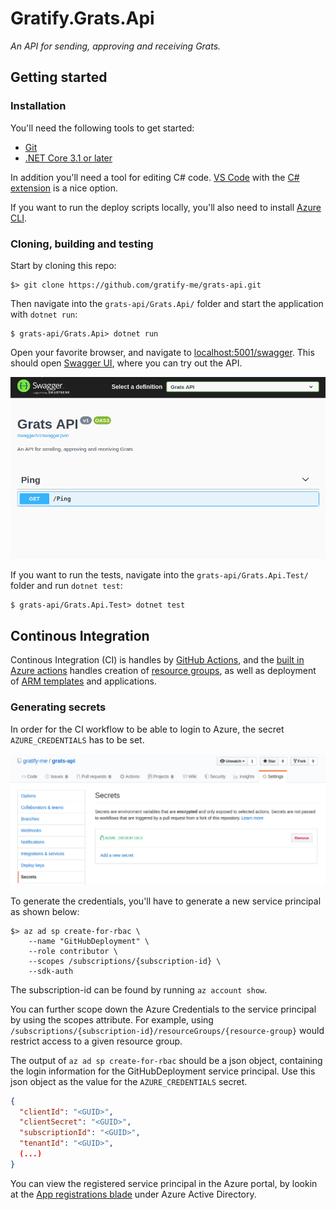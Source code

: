 Gratify.Grats.Api
=================
_An API for sending, approving and receiving Grats._

Getting started
---------------

### Installation
You'll need the following tools to get started:
* [Git](https://git-scm.com/downloads)
* [.NET Core 3.1 or later](https://dotnet.microsoft.com/download)

In addition you'll need a tool for editing C# code. [VS Code](https://code.visualstudio.com/download) with the [C# extension](https://marketplace.visualstudio.com/items?itemName=ms-vscode.csharp) is a nice option.

If you want to run the deploy scripts locally, you'll also need to install [Azure CLI](https://docs.microsoft.com/en-us/cli/azure/install-azure-cli?view=azure-cli-latest).

### Cloning, building and testing
Start by cloning this repo:
```shell
$> git clone https://github.com/gratify-me/grats-api.git
```

Then navigate into the `grats-api/Grats.Api/` folder and start the application with `dotnet run`:
```shell
$ grats-api/Grats.Api> dotnet run
```

Open your favorite browser, and navigate to [localhost:5001/swagger](https://localhost:5001/swagger). This should open [Swagger UI](https://swagger.io/tools/swagger-ui/), where you can try out the API.

![Animation showing how to use Swagger UI](Images/grats-api-swagger.gif)

If you want to run the tests, navigate into the `grats-api/Grats.Api.Test/` folder and run `dotnet test`:
```shell
$ grats-api/Grats.Api.Test> dotnet test
```

Continous Integration
---------------------

Continous Integration (CI) is handles by [GitHub Actions](https://help.github.com/en/actions), and the [built in Azure actions](https://github.com/Azure/actions) handles creation of [resource groups](https://docs.microsoft.com/en-us/azure/azure-resource-manager/resource-group-overview), as well as deployment of [ARM templates](https://docs.microsoft.com/en-us/azure/azure-resource-manager/resource-group-authoring-templates) and applications.

### Generating secrets
In order for the CI workflow to be able to login to Azure, the secret `AZURE_CREDENTIALS` has to be set.

![Screenshot of the GitHub secrets settings page](Images/github-secrets-example.png)

To generate the credentials, you'll have to generate a new service principal as shown below:
```shell
$> az ad sp create-for-rbac \
    --name "GitHubDeployment" \
    --role contributor \
    --scopes /subscriptions/{subscription-id} \
    --sdk-auth
```

The subscription-id can be found by running `az account show`.

You can further scope down the Azure Credentials to the service principal by using the scopes attribute. For example, using `/subscriptions/{subscription-id}/resourceGroups/{resource-group}` would restrict access to a given resource group.

The output of `az ad sp create-for-rbac` should be a json object, containing the login information for the GitHubDeployment service principal. Use this json object as the value for the `AZURE_CREDENTIALS` secret.
```json
{
  "clientId": "<GUID>",
  "clientSecret": "<GUID>",
  "subscriptionId": "<GUID>",
  "tenantId": "<GUID>",
  (...)
}
```

You can view the registered service principal in the Azure portal, by lookin at the [App registrations blade](https://portal.azure.com/#blade/Microsoft_AAD_IAM/ActiveDirectoryMenuBlade/RegisteredApps) under Azure Active Directory.